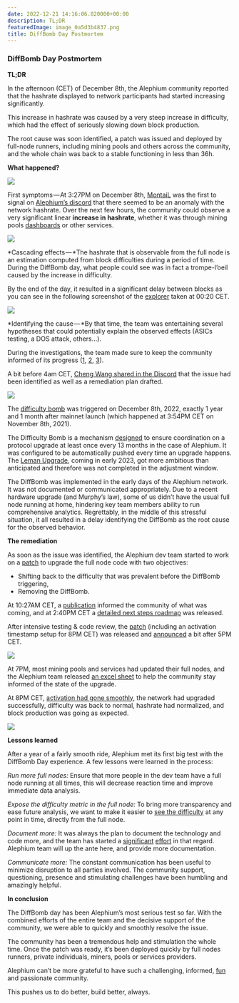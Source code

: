 ```yaml
---
date: 2022-12-21 14:16:06.820000+00:00
description: TL;DR
featuredImage: image_0a5d3b4837.png
title: DiffBomb Day Postmortem
---
```


### DiffBomb Day Postmortem

**TL;DR**

In the afternoon (CET) of December 8th, the Alephium community reported that the hashrate displayed to network participants had started increasing significantly.

This increase in hashrate was caused by a very steep increase in difficulty, which had the effect of seriously slowing down block production.

The root cause was soon identified, a patch was issued and deployed by full-node runners, including mining pools and others across the community, and the whole chain was back to a stable functioning in less than 36h.

**What happened?**

![](image_0a5d3b4837.png)

First symptoms — At 3:27PM on December 8th, <a href="https://twitter.com/therealmontail" class="markup--anchor markup--p-anchor" data-href="https://twitter.com/therealmontail" rel="noopener" target="_blank">MontaiL</a> was the first to signal on <a href="http://alephium.org/discord" class="markup--anchor markup--p-anchor" data-href="http://alephium.org/discord" rel="noopener" target="_blank">Alephium’s discord</a> that there seemed to be an anomaly with the network hashrate. Over the next few hours, the community could observe a very significant linear **increase in hashrate**, whether it was through mining pools <a href="https://poolbay.io/crypto/5798/alephium" class="markup--anchor markup--p-anchor" data-href="https://poolbay.io/crypto/5798/alephium" rel="noopener" target="_blank">dashboards</a> or other services.

![](image_c89b3d4d95.png)

*Cascading effects — *The hashrate that is observable from the full node is an estimation computed from block difficulties during a period of time. During the DiffBomb day, what people could see was in fact a trompe-l’oeil caused by the increase in difficulty.

By the end of the day, it resulted in a significant delay between blocks as you can see in the following screenshot of the <a href="https://explorer.alephium.org/" class="markup--anchor markup--p-anchor" data-href="https://explorer.alephium.org/" rel="noopener" target="_blank">explorer</a> taken at 00:20 CET.

![](image_ad22f17ed7.png)

*Identifying the cause — *By that time, the team was entertaining several hypotheses that could potentially explain the observed effects (ASICs testing, a DOS attack, others…).

During the investigations, the team made sure to keep the community informed of its progress (<a href="https://discord.com/channels/747741246667227157/877932296005619754/1050441346445475940" class="markup--anchor markup--p-anchor" data-href="https://discord.com/channels/747741246667227157/877932296005619754/1050441346445475940" rel="noopener" target="_blank">1</a>, <a href="https://discord.com/channels/747741246667227157/877932296005619754/1050477852107214859" class="markup--anchor markup--p-anchor" data-href="https://discord.com/channels/747741246667227157/877932296005619754/1050477852107214859" rel="noopener" target="_blank">2</a>, <a href="https://twitter.com/alephium/status/1600963960781406209?s=20&amp;t=7s71FLpAhPRy3zvgOrycKw" class="markup--anchor markup--p-anchor" data-href="https://twitter.com/alephium/status/1600963960781406209?s=20&amp;t=7s71FLpAhPRy3zvgOrycKw" rel="noopener" target="_blank">3</a>).

A bit before 4am CET, <a href="https://discord.com/channels/747741246667227157/877932296005619754/1050605637433823394" class="markup--anchor markup--p-anchor" data-href="https://discord.com/channels/747741246667227157/877932296005619754/1050605637433823394" rel="noopener" target="_blank">Cheng Wang shared in the Discord</a> that the issue had been identified as well as a remediation plan drafted.

![](image_4fe5409122.png)

The <a href="https://github.com/alephium/dev-alephium/blob/6ab14d5161b95dacec6b14c47b4f2a8591264920/flow/src/test/scala/org/alephium/flow/core/ChainDifficultyAdjustmentSpec.scala" class="markup--anchor markup--p-anchor" data-href="https://github.com/alephium/dev-alephium/blob/6ab14d5161b95dacec6b14c47b4f2a8591264920/flow/src/test/scala/org/alephium/flow/core/ChainDifficultyAdjustmentSpec.scala" rel="noopener" target="_blank">difficulty bomb</a> was triggered on December 8th, 2022, exactly 1 year and 1 month after mainnet launch (which happened at 3:54PM CET on November 8th, 2021).

The Difficulty Bomb is a mechanism <a href="https://www.nicehash.com/blog/post/the-ethereum-difficulty-bomb-and-its-effects-on-mining-rewards" class="markup--anchor markup--p-anchor" data-href="https://www.nicehash.com/blog/post/the-ethereum-difficulty-bomb-and-its-effects-on-mining-rewards" rel="noopener" target="_blank">designed</a> to ensure coordination on a protocol upgrade at least once every 13 months in the case of Alephium. It was configured to be automatically pushed every time an upgrade happens. The <a href="https://medium.com/@alephium/announcing-the-leman-network-upgrade-c01a81e65f0e" class="markup--anchor markup--p-anchor" data-href="https://medium.com/@alephium/announcing-the-leman-network-upgrade-c01a81e65f0e" target="_blank">Leman Upgrade</a>, coming in early 2023, got more ambitious than anticipated and therefore was not completed in the adjustment window.

The DiffBomb was implemented in the early days of the Alephium network. It was not documented or communicated appropriately. Due to a recent hardware upgrade (and Murphy’s law), some of us didn’t have the usual full node running at home, hindering key team members ability to run comprehensive analytics. Regrettably, in the middle of this stressful situation, it all resulted in a delay identifying the DiffBomb as the root cause for the observed behavior.

**The remediation**

As soon as the issue was identified, the Alephium dev team started to work on a <a href="https://github.com/alephium/dev-alephium/pull/784" class="markup--anchor markup--p-anchor" data-href="https://github.com/alephium/dev-alephium/pull/784" rel="noopener" target="_blank">patch</a> to upgrade the full node code with two objectives:

- Shifting back to the difficulty that was prevalent before the DiffBomb triggering,
- Removing the DiffBomb.

At 10:27AM CET, a <a href="https://twitter.com/alephium/status/1601146526583037953" class="markup--anchor markup--p-anchor" data-href="https://twitter.com/alephium/status/1601146526583037953" rel="noopener" target="_blank">publication</a> informed the community of what was coming, and at 2:40PM CET a <a href="https://twitter.com/alephium/status/1601210162676568065" class="markup--anchor markup--p-anchor" data-href="https://twitter.com/alephium/status/1601210162676568065" rel="noopener" target="_blank">detailed next steps roadmap</a> was released.

After intensive testing & code review, the <a href="https://github.com/alephium/dev-alephium/pull/784" class="markup--anchor markup--p-anchor" data-href="https://github.com/alephium/dev-alephium/pull/784" rel="noopener" target="_blank">patch</a> (including an activation timestamp setup for 8PM CET) was released and <a href="https://twitter.com/alephium/status/1601250719180259333?s=20&amp;t=XS5jD7GJWtkrx6VS0BoswQ" class="markup--anchor markup--p-anchor" data-href="https://twitter.com/alephium/status/1601250719180259333?s=20&amp;t=XS5jD7GJWtkrx6VS0BoswQ" rel="noopener" target="_blank">announced</a> a bit after 5PM CET.

![](image_d9d11490c9.jpg)

At 7PM, most mining pools and services had updated their full nodes, and the Alephium team released <a href="https://docs.google.com/spreadsheets/d/1xI2hwg0T1C5nv6xTI91El6W5xDozp3fV0XQWwdWx9RM/edit#gid=0" class="markup--anchor markup--p-anchor" data-href="https://docs.google.com/spreadsheets/d/1xI2hwg0T1C5nv6xTI91El6W5xDozp3fV0XQWwdWx9RM/edit#gid=0" rel="noopener" target="_blank">an excel sheet</a> to help the community stay informed of the state of the upgrade.

At 8PM CET, <a href="https://twitter.com/alephium/status/1601302539822977024" class="markup--anchor markup--p-anchor" data-href="https://twitter.com/alephium/status/1601302539822977024" rel="noopener" target="_blank">activation had gone smoothly</a>, the network had upgraded successfully, difficulty was back to normal, hashrate had normalized, and block production was going as expected.

![](image_d7603471e1.jpg)

**Lessons learned**

After a year of a fairly smooth ride, Alephium met its first big test with the DiffBomb Day experience. A few lessons were learned in the process:

_Run more full nodes:_ Ensure that more people in the dev team have a full node running at all times, this will decrease reaction time and improve immediate data analysis.

_Expose the difficulty metric in the full node:_ To bring more transparency and ease future analysis, we want to make it easier to <a href="https://github.com/alephium/alephium/issues/806" class="markup--anchor markup--p-anchor" data-href="https://github.com/alephium/alephium/issues/806" rel="noopener" target="_blank">see the difficulty</a> at any point in time, directly from the full node.

_Document more:_ It was always the plan to document the technology and code more, and the team has started a <a href="https://medium.com/@alephium/tech-talk-1-the-ultimate-guide-to-proof-of-less-work-the-universe-and-everything-ba70644ab301" class="markup--anchor markup--p-anchor" data-href="https://medium.com/@alephium/tech-talk-1-the-ultimate-guide-to-proof-of-less-work-the-universe-and-everything-ba70644ab301" target="_blank">significant</a> <a href="https://docs.alephium.org/dapps/getting-started" class="markup--anchor markup--p-anchor" data-href="https://docs.alephium.org/dapps/getting-started" rel="noopener" target="_blank">effort</a> in that regard. Alephium team will up the ante here, and provide more documentation.

_Communicate more:_ The constant communication has been useful to minimize disruption to all parties involved. The community support, questioning, presence and stimulating challenges have been humbling and amazingly helpful.

**In conclusion**

The DiffBomb day has been Alephium’s most serious test so far. With the combined efforts of the entire team and the decisive support of the community, we were able to quickly and smoothly resolve the issue.

The community has been a tremendous help and stimulation the whole time. Once the patch was ready, it’s been deployed quickly by full nodes runners, private individuals, miners, pools or services providers.

Alephium can’t be more grateful to have such a challenging, informed, <a href="https://discord.com/channels/747741246667227157/747998352842686545/1050543317206704178" class="markup--anchor markup--p-anchor" data-href="https://discord.com/channels/747741246667227157/747998352842686545/1050543317206704178" rel="noopener" target="_blank">fun</a> and passionate community.

This pushes us to do better, build better, always.
